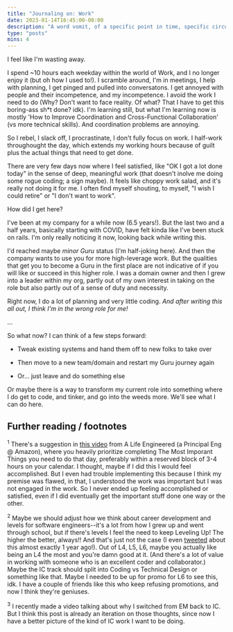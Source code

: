 ```yaml
---
title: "Journaling on: Work"
date: 2023-01-14T16:45:00-08:00
description: "A word vomit, of a specific point in time, specific circumstances..."
type: "posts"
mins: 4
---
```


I feel like I'm wasting away. 

I spend ~10 hours each weekday within the world of Work, and I no longer enjoy it (but oh how I used to!). I scramble around, I'm in meetings, I help with planning, I get pinged and pulled into conversatons. I get annoyed with people and their incompetence, and my incompetence. I avoid the work I need to do (Why? Don't want to face reality. Of what? That I have to get this boring-ass sh*t done? idk). I'm learning still, but what I'm learning now is mostly 'How to Improve Coordination and Cross-Functional Collaboration' (vs more technical skills). And coordination problems are annoying.

So I rebel, I slack off, I procrastinate, I don't fully focus on work. I half-work throughought the day, which extends my working hours because of guilt plus the actual things that need to get done.

There are very few days now where I feel satisfied, like "OK I got a lot done today" in the sense of deep, meaningful work (that doesn't inolve me doing some rogue coding; a sign maybe). It feels like choppy work salad, and it's really not doing it for me. I often find myself shouting, to myself, "I wish I could retire" or "I don't want to work". 

How did I get here?

I've been at my company for a while now (6.5 years!). But the last two and a half years, basically starting with COVID, have felt kinda like I've been stuck on rails. I'm only really noticing it now, looking back while writing this. 

I'd reached maybe _minor Guru_ status (I'm half-joking here). And then the company wants to use you for more high-leverage work. But the qualities that get you to become a Guru in the first place are not indicative of if you will like or succeed in this higher role. I was a domain owner and then I grew into a leader within my org, partly out of my own interest in taking on the role but also partly out of a sense of duty and necessity. 

Right now, I do a lot of planning and very little coding. _And after writing this all out, I think I'm in the wrong role for me!_ 

...

So what now? I can think of a few steps forward:  

* Tweak existing systems and hand them off to new folks to take over

* Then move to a new team/domain and restart my Guru journey again

* Or... just leave and do something else

Or maybe there is a way to transform my current role into something where I do get to code, and tinker, and go into the weeds more. We'll see what I can do here.

## Further reading / footnotes
<sup>1</sup> There's a suggestion in <a target="_blank" href="https://www.youtube.com/watch?v=c3pzcV9yi24">this video</a> from A Life Engineered (a Principal Eng @ Amazon), where you heavily prioritize completing The Most Imporant Things you need to do that day, preferably within a reserved block of 3-4 hours on your calendar. I thought, maybe if I did this I would feel accomplished. But I even had trouble implementing this because I think my premise was flawed, in that, I understood the work was important but I was not engaged in the work. So I never ended up feeling accomplished or satisfied, even if I did eventually get the important stuff done one way or the other. 

<sup>2</sup> Maybe we should adjust how we think about career development and levels for software engineers--it's a lot from how I grew up and went through school, but if there's levels I feel the need to keep Leveling Up! The higher the better, always!! And that's just not the case (I even <a target="_blank" href="https://twitter.com/billyisyoung/status/1481859514013999107">tweeted</a> about this almost exactly 1 year ago!). Out of L4, L5, L6, maybe you actually like being an L4 the most and you're damn good at it. (And there's a lot of value in working with someone who is an excellent coder and collaborator.) Maybe the IC track should split into Coding vs Technical Design or something like that. Maybe I needed to be up for promo for L6 to see this, idk. I have a couple of friends like this who keep refusing promotions, and now I think they're geniuses. 

<sup>3</sup> I recently made a video talking about why I switched from EM back to IC. But I think this post is already an iteration on those thoughts, since now I have a better picture of the kind of IC work I want to be doing.
